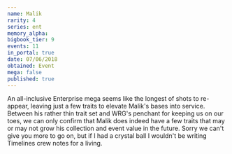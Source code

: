 ```yaml
---
name: Malik
rarity: 4
series: ent
memory_alpha:
bigbook_tier: 9
events: 11
in_portal: true
date: 07/06/2018
obtained: Event
mega: false
published: true
---
```


An all-inclusive Enterprise mega seems like the longest of shots to re-appear, leaving just a few traits to elevate Malik's bases into service. Between his rather thin trait set and WRG's penchant for keeping us on our toes, we can only confirm that Malik does indeed have a few traits that may or may not grow his collection and event value in the future. Sorry we can't give you more to go on, but if I had a crystal ball I wouldn't be writing Timelines crew notes for a living.
